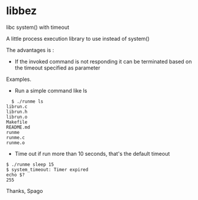 # libbez
libc system() with timeout

A little process execution library to use instead of system()

The advantages is :

  * If the invoked command is not responding it can be terminated based on
    the timeout specified as parameter

Examples.

  * Run a simple command like ls
```
  $ ./runme ls
librun.c
librun.h
librun.o
Makefile
README.md
runme
runme.c
runme.o
```

  * Time out if run more than 10 seconds, that's the default timeout

```
$ ./runme sleep 15
$ system_timeout: Timer expired
echo $?
255
```

Thanks,
Spago
